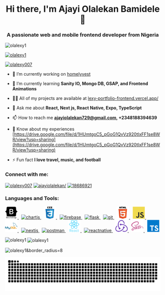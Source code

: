 <h1 align="center">Hi there, I'm Ajayi Olalekan Bamidele 👋</h1>
<h3 align="center">A passionate web and mobile frontend developer from Nigeria</h3>

<p align="left"> <img src="https://komarev.com/ghpvc/?username=olalexy1&label=Profile%20views&color=0e75b6&style=flat" alt="olalexy1" /> </p>
<p align="left"> <a href="https://github.com/ryo-ma/github-profile-trophy"><img src="https://github-profile-trophy.vercel.app/?username=olalexy1&theme=radical" alt="olalexy1" /></a> </p>
<p align="left"> <a href="https://twitter.com/olalexy007" target="blank"><img src="https://img.shields.io/twitter/follow/olalexy007?logo=twitter&style=for-the-badge" alt="olalexy007" /></a></p>

- 🔭 I’m currently working on [homelyvest](https://homelyvest.vercel.app/)

- 🌱 I’m currently learning **Sanity IO, Mongo DB, GSAP, and Frontend Animations**

- 👨‍💻 All of my projects are available at [lexy-portfolio-frontend.vercel.app/](lexy-portfolio-frontend.vercel.app/)

- 💬 Ask me about **React, Next js, React Native, Expo, TypeScript**

- 📫 How to reach me **ajayiolalekan729@gmail.com, +2348188394639**

- 📄 Know about my experiences [https://drive.google.com/file/d/1HUmtgoC5_pGoG1QvVz920tlxFF1se8WR/view?usp=sharing](https://drive.google.com/file/d/1HUmtgoC5_pGoG1QvVz920tlxFF1se8WR/view?usp=sharing)

- ⚡ Fun fact **I love travel, music, and football**

<h3 align="left">Connect with me:</h3>
<p align="left">
<a href="https://twitter.com/olalexy007" target="blank"><img align="center" src="https://raw.githubusercontent.com/rahuldkjain/github-profile-readme-generator/master/src/images/icons/Social/twitter.svg" alt="olalexy007" height="30" width="40" /></a>
<a href="https://linkedin.com/in/ajayiolalekan/" target="blank"><img align="center" src="https://raw.githubusercontent.com/rahuldkjain/github-profile-readme-generator/master/src/images/icons/Social/linked-in-alt.svg" alt="ajayiolalekan/" height="30" width="40" /></a>
<a href="https://stackoverflow.com/users/18686921" target="blank"><img align="center" src="https://raw.githubusercontent.com/rahuldkjain/github-profile-readme-generator/master/src/images/icons/Social/stack-overflow.svg" alt="18686921" height="30" width="40" /></a>
</p>

<h3 align="left">Languages and Tools:</h3>
<p align="left"> <a href="https://getbootstrap.com" target="_blank" rel="noreferrer"> <img src="https://raw.githubusercontent.com/devicons/devicon/master/icons/bootstrap/bootstrap-plain-wordmark.svg" alt="bootstrap" width="40" height="40"/> </a> &nbsp; <a href="https://www.chartjs.org" target="_blank" rel="noreferrer"> <img src="https://www.chartjs.org/media/logo-title.svg" alt="chartjs" width="40" height="40"/> </a> &nbsp; <a href="https://www.w3schools.com/css/" target="_blank" rel="noreferrer"> <img src="https://raw.githubusercontent.com/devicons/devicon/master/icons/css3/css3-original-wordmark.svg" alt="css3" width="40" height="40"/> </a>&nbsp; <a href="https://firebase.google.com/" target="_blank" rel="noreferrer"> <img src="https://www.vectorlogo.zone/logos/firebase/firebase-icon.svg" alt="firebase" width="40" height="40"/> </a> &nbsp; <a href="https://flask.palletsprojects.com/" target="_blank" rel="noreferrer"> <img src="https://www.vectorlogo.zone/logos/pocoo_flask/pocoo_flask-icon.svg" alt="flask" width="40" height="40"/> </a> &nbsp; <a href="https://git-scm.com/" target="_blank" rel="noreferrer"> <img src="https://www.vectorlogo.zone/logos/git-scm/git-scm-icon.svg" alt="git" width="40" height="40"/> </a> &nbsp; <a href="https://www.w3.org/html/" target="_blank" rel="noreferrer"> <img src="https://raw.githubusercontent.com/devicons/devicon/master/icons/html5/html5-original-wordmark.svg" alt="html5" width="40" height="40"/> </a> &nbsp; <a href="https://developer.mozilla.org/en-US/docs/Web/JavaScript" target="_blank" rel="noreferrer"> <img src="https://raw.githubusercontent.com/devicons/devicon/master/icons/javascript/javascript-original.svg" alt="javascript" width="40" height="40"/> </a> &nbsp; <a href="https://www.mysql.com/" target="_blank" rel="noreferrer"> <img src="https://raw.githubusercontent.com/devicons/devicon/master/icons/mysql/mysql-original-wordmark.svg" alt="mysql" width="40" height="40"/> </a> &nbsp; <a href="https://nextjs.org/" target="_blank" rel="noreferrer"> <img src="https://cdn.worldvectorlogo.com/logos/nextjs-2.svg" alt="nextjs" width="40" height="40"/> </a> &nbsp; <a href="https://postman.com" target="_blank" rel="noreferrer"> <img src="https://www.vectorlogo.zone/logos/getpostman/getpostman-icon.svg" alt="postman" width="40" height="40"/> </a> &nbsp; <a href="https://reactjs.org/" target="_blank" rel="noreferrer"> <img src="https://raw.githubusercontent.com/devicons/devicon/master/icons/react/react-original-wordmark.svg" alt="react" width="40" height="40"/> </a> &nbsp; <a href="https://reactnative.dev/" target="_blank" rel="noreferrer"> <img src="https://reactnative.dev/img/header_logo.svg" alt="reactnative" width="40" height="40"/> </a> &nbsp; <a href="https://redux.js.org" target="_blank" rel="noreferrer"> <img src="https://raw.githubusercontent.com/devicons/devicon/master/icons/redux/redux-original.svg" alt="redux" width="40" height="40"/> </a> &nbsp; <a href="https://sass-lang.com" target="_blank" rel="noreferrer"> <img src="https://raw.githubusercontent.com/devicons/devicon/master/icons/sass/sass-original.svg" alt="sass" width="40" height="40"/> </a> &nbsp; <a href="https://www.typescriptlang.org/" target="_blank" rel="noreferrer"> <img src="https://raw.githubusercontent.com/devicons/devicon/master/icons/typescript/typescript-original.svg" alt="typescript" width="40" height="40"/> </a> </p>

<p><img align="left" src="https://github-readme-stats.vercel.app/api/top-langs?username=olalexy1&show_icons=true&locale=en&layout=compact&theme=radical&border_radius=8&langs_count=8" alt="olalexy1" /></p>

<p>&nbsp;<img align="center" src="https://github-readme-stats.vercel.app/api?username=olalexy1&show_icons=true&locale=en&theme=radical&border_radius=8" alt="olalexy1" /></p>

<p><img align="center" src="https://github-readme-streak-stats.herokuapp.com/?user=olalexy1&theme=radical" alt="olalexy1&border_radius=8" /></p> 

![Snake animation](https://github.com/olalexy1/olalexy1/blob/output/github-contribution-grid-snake.svg)


